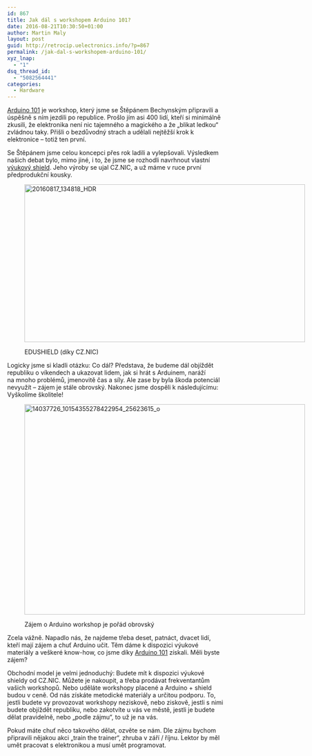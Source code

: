 ```yaml
---
id: 867
title: Jak dál s workshopem Arduino 101?
date: 2016-08-21T10:30:50+01:00
author: Martin Maly
layout: post
guid: http://retrocip.uelectronics.info/?p=867
permalink: /jak-dal-s-workshopem-arduino-101/
xyz_lnap:
  - "1"
dsq_thread_id:
  - "5082564441"
categories:
  - Hardware
---
```

[Arduino 101](http://arduino101.cz) je workshop, který jsme se Štěpánem Bechynským připravili a úspěšně s ním jezdili po republice. Prošlo jím asi 400 lidí, kteří si minimálně zkusili, že elektronika není nic tajemného a magického a že &#8222;blikat ledkou&#8220; zvládnou taky. Přišli o bezdůvodný strach a udělali nejtěžší krok k elektronice &#8211; totiž ten první.

Se Štěpánem jsme celou koncepci přes rok ladili a vylepšovali. Výsledkem našich debat bylo, mimo jiné, i to, že jsme se rozhodli navrhnout vlastní [výukový shield](http://retrocip.uelectronics.info/vyukovy-shield-pro-arduino-dil-prvni/). Jeho výroby se ujal CZ.NIC, a už máme v ruce první předprodukční kousky.<figure id="attachment\_869" aria-labelledby="figcaption\_attachment_869" class="wp-caption aligncenter" style="width: 660px">

<img loading="lazy" class="wp-image-869 size-medium" src="http://retrocip.uelectronics.info/wp-content/uploads/sites/6/2016/08/20160817_134818_HDR-650x366.jpg" alt="20160817_134818_HDR" width="650" height="366" srcset="https://retrocip.cz/wp-content/uploads/sites/6/2016/08/20160817_134818_HDR-650x366.jpg 650w, https://retrocip.cz/wp-content/uploads/sites/6/2016/08/20160817_134818_HDR-768x432.jpg 768w, https://retrocip.cz/wp-content/uploads/sites/6/2016/08/20160817_134818_HDR.jpg 800w" sizes="(max-width: 650px) 100vw, 650px" /> <figcaption id="figcaption\_attachment\_869" class="wp-caption-text">EDUSHIELD (díky CZ.NIC)</figcaption></figure> 

Logicky jsme si kladli otázku: Co dál? Představa, že budeme dál objíždět republiku o víkendech a ukazovat lidem, jak si hrát s Arduinem, naráží na mnoho problémů, jmenovitě čas a síly. Ale zase by byla škoda potenciál nevyužít &#8211; zájem je stále obrovský. Nakonec jsme dospěli k následujícímu: Vyškolíme školitele!<figure id="attachment\_868" aria-labelledby="figcaption\_attachment_868" class="wp-caption aligncenter" style="width: 660px">

<img loading="lazy" class="wp-image-868 size-medium" src="http://retrocip.uelectronics.info/wp-content/uploads/sites/6/2016/08/14037726_10154355278422954_25623615_o-650x488.jpg" alt="14037726_10154355278422954_25623615_o" width="650" height="488" srcset="https://retrocip.cz/wp-content/uploads/sites/6/2016/08/14037726_10154355278422954_25623615_o-650x488.jpg 650w, https://retrocip.cz/wp-content/uploads/sites/6/2016/08/14037726_10154355278422954_25623615_o-768x576.jpg 768w, https://retrocip.cz/wp-content/uploads/sites/6/2016/08/14037726_10154355278422954_25623615_o-1024x768.jpg 1024w, https://retrocip.cz/wp-content/uploads/sites/6/2016/08/14037726_10154355278422954_25623615_o.jpg 2048w" sizes="(max-width: 650px) 100vw, 650px" /> <figcaption id="figcaption\_attachment\_868" class="wp-caption-text">Zájem o Arduino workshop je pořád obrovský</figcaption></figure> 

Zcela vážně. Napadlo nás, že najdeme třeba deset, patnáct, dvacet lidí, kteří mají zájem a chuť Arduino učit. Těm dáme k dispozici výukové materiály a veškeré know-how, co jsme díky [Arduino 101](http://arduino101.cz) získali. Měli byste zájem?

Obchodní model je velmi jednoduchý: Budete mít k dispozici výukové shieldy od CZ.NIC. Můžete je nakoupit, a třeba prodávat frekventantům vašich workshopů. Nebo uděláte workshopy placené a Arduino + shield budou v ceně. Od nás získáte metodické materiály a určitou podporu. To, jestli budete vy provozovat workshopy neziskově, nebo ziskově, jestli s nimi budete objíždět republiku, nebo zakotvíte u vás ve městě, jestli je budete dělat pravidelně, nebo &#8222;podle zájmu&#8220;, to už je na vás.

Pokud máte chuť něco takového dělat, ozvěte se nám. Dle zájmu bychom připravili nějakou akci &#8222;train the trainer&#8220;, zhruba v září / říjnu. Lektor by měl umět pracovat s elektronikou a musí umět programovat.